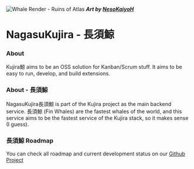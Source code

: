 ![Whale Render - Ruins of Atlas](https://i.imgur.com/g9eYbWN.jpg)
___Art by [NesoKaiyoH](https://www.deviantart.com/nesokaiyoh)___
# NagasuKujira - 長須鯨

### About
Kujira鯨 aims to be an OSS solution for Kanban/Scrum stuff. It aims to be easy to run, develop, and build extensions.

### About - 長須鯨
NagasuKujira長須鯨 is part of the Kujira project as the main backend service. 長須鯨 (Fin Whales) are the fastest whales of the world, and this service aims to be the fastest service of the Kujira stack, so it makes sense (I guess).

### 長須鯨 Roadmap
You can check all roadmap and current development status on our [Github Project](https://github.com/jansen44/nagasu-kujira/projects/1)
